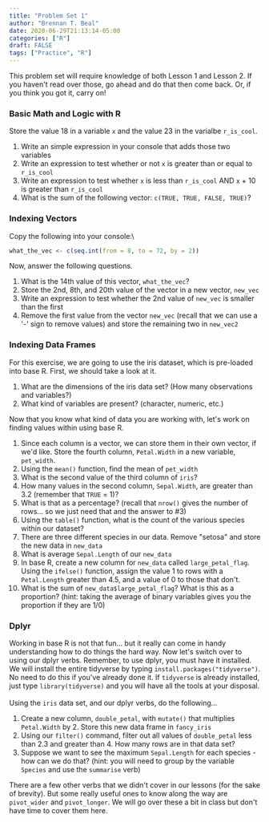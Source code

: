 ```yaml
---
title: "Problem Set 1"
author: "Brennan T. Beal"
date: 2020-06-29T21:13:14-05:00
categories: ["R"]
draft: FALSE
tags: ["Practice", "R"]
---
```




This problem set will require knowledge of both Lesson 1 and Lesson 2. If you haven't read over those, go ahead and do that then come back. Or, if you think you got it, carry on!

### Basic Math and Logic with R

Store the value 18 in a variable `x` and the value 23 in the varialbe `r_is_cool`.

  1. Write an simple expression in your console that adds those two variables
  2. Write an expression to test whether or not `x` is greater than or equal to `r_is_cool`
  3. Write an expression to test whether `x` is less than `r_is_cool` AND `x` + 10 is greater than `r_is_cool`
  4. What is the sum of the following vector: `c(TRUE, TRUE, FALSE, TRUE)`?

### Indexing Vectors

Copy the following into your console:\


```r
what_the_vec <- c(seq.int(from = 8, to = 72, by = 2))
```

Now, answer the following questions.

  1. What is the 14th value of this vector, `what_the_vec`?
  2. Store the 2nd, 8th, and 20th value of the vector in a new vector, `new_vec`
  3. Write an expression to test whether the 2nd value of `new_vec` is smaller than the first
  4. Remove the first value from the vector `new_vec` (recall that we can use a '-' sign to remove values) and store the remaining two in `new_vec2`

### Indexing Data Frames

For this exercise, we are going to use the iris dataset, which is pre-loaded into base R. First, we should take a look at it.

  1. What are the dimensions of the iris data set? (How many observations and variables?)
  2. What kind of variables are present? (character, numeric, etc.)
  
Now that you know what kind of data you are working with, let's work on finding values within using base R.

  1. Since each column is a vector, we can store them in their own vector, if we'd like. Store the fourth column, `Petal.Width` in a new variable, `pet_width`. 
  2. Using the `mean()` function, find the mean of `pet_width`
  3. What is the second value of the third column of `iris`?
  4. How many values in the second column, `Sepal.Width`, are greater than 3.2 (remember that `TRUE` = 1)?
  5. What is that as a percentage? (recall that `nrow()` gives the number of rows... so we just need that and the answer to #3)
  6. Using the `table()` function, what is the count of the various species within our dataset?
  7. There are three different species in our data. Remove "setosa" and store the new data in `new_data`
  8. What is average `Sepal.Length` of our `new_data`
  9. In base R, create a new column for `new_data` called `large_petal_flag`. Using the `ifelse()` function, assign the value 1 to rows with a `Petal.Length` greater than 4.5, and a value of 0 to those that don't. 
  10. What is the sum of `new_data$large_petal_flag`? What is this as a proportion? (hint: taking the average of binary variables gives you the proportion if they are 1/0)
  
### Dplyr
  
Working in base R is not that fun... but it really can come in handy understanding how to do things the hard way. Now let's switch over to using our dplyr verbs. Remember, to use dplyr, you must have it installed. We will install the entire tidyverse by typing `install.packages("tidyverse")`. No need to do this if you've already done it. If `tidyverse` is already installed, just type `library(tidyverse)` and you will have all the tools at your disposal.\
\
Using the `iris` data set, and our dplyr verbs, do the following...

  1. Create a new column, `double_petal`, with `mutate()` that multiplies `Petal.Width` by 2. Store this new data frame in `fancy_iris`
  2. Using our `filter()` command, filter out all values of `double_petal` less than 2.3 and greater than 4. How many rows are in that data set?
  3. Suppose we want to see the maximum `Sepal.Length` for each species - how can we do that? (hint: you will need to group by the variable `Species` and use the `summarise` verb)
  
There are a few other verbs that we didn't cover in our lessons (for the sake of brevity). But some really useful ones to know along the way are `pivot_wider` and `pivot_longer`. We will go over these a bit in class but don't have time to cover them here. 









